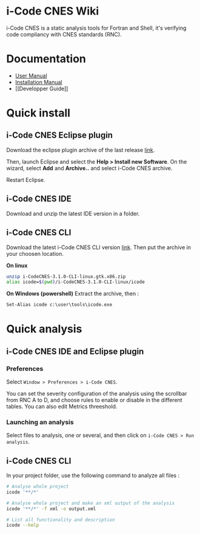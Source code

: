 # i-Code CNES Wiki

i-Code CNES is a static analysis tools for Fortran and Shell, it's verifying code compliancy with CNES standards (RNC). 

# Documentation
* [User Manual](https://github.com/lequal/i-CodeCNES/blob/master/documentation/i-Code%20CNES%20-%20User%20Manual.pdf)
* [Installation Manual](https://github.com/lequal/i-CodeCNES/blob/master/documentation/i-Code%20CNES%20-%20Installation%20Manual%20-%20EN.pdf)
* [[Developper Guide]]

# Quick install 
## i-Code CNES Eclipse plugin 
Download the eclipse plugin archive of the last release [link](https://github.com/lequal/i-CodeCNES/releases). 

Then, launch Eclipse and select the **Help > Install new Software**. On the wizard, select **Add** and **Archive..** and select i-Code CNES archive.

Restart Eclipse.

## i-Code CNES IDE

Download and unzip the latest IDE version in a folder.

## i-Code CNES CLI
Download the latest i-Code CNES CLI version [link](https://github.com/lequal/i-CodeCNES/releases). Then put the archive in your choosen location.

**On linux**
```sh
unzip i-CodeCNES-3.1.0-CLI-linux.gtk.x86.zip
alias icode=$(pwd)/i-CodeCNES-3.1.0-CLI-linux/icode

``` 

**On Windows (powershell)**
Extract the archive, then : 
```ps
Set-Alias icode c:\user\tools\icode.exe
```

# Quick analysis
## i-Code CNES IDE and Eclipse plugin
### Preferences
Select `Window > Preferences > i-Code CNES`.

You can set the severity configuration of the analysis using the scrollbar from RNC A to D, and choose rules to enable or disable in the different tables. You can also edit Metrics threeshold.

### Launching an analysis
Select files to analysis, one or several, and then click on `i-Code CNES > Run analysis`.
## i-Code CNES CLI

In your project folder, use the following command to analyze all files : 
```sh
# Analyse whole project
icode '**/*'

# Analyse whole project and make an xml output of the analysis
icode '**/*' -f xml -o output.xml

# List all functionality and description
icode --help
```


